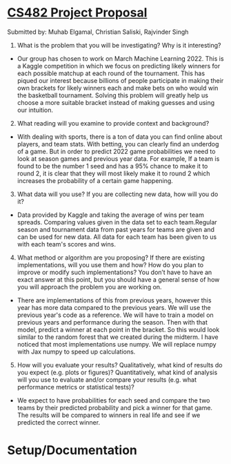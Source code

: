 # [CS482 Project Proposal](https://www.kaggle.com/competitions/mens-march-mania-2022/overview/description)
Submitted by: Muhab Elgamal, Christian Saliski, Rajvinder Singh

1. What is the problem that you will be investigating? Why is it interesting?

  -  Our group has chosen to work on March Machine Learning 2022. This is a Kaggle competition in which we focus on predicting likely winners for each possible matchup at each round of the tournament. This has piqued our interest because billions of people participate in making their own brackets for likely winners each and make bets on who would win the basketball tournament. Solving this problem will greatly help us choose a more suitable bracket instead of making guesses and using our intuition.

2. What reading will you examine to provide context and background?
  
  -  With dealing with sports, there is a ton of data you can find online about players, and team stats. With betting, you can clearly find an underdog of a game. But in order to predict 2022 game probabilities we need to look at season games and previous year data. For example, If a team is found to be the number 1 seed and has a 95% chance to make it to round 2, it is clear that they will most likely make it to round 2 which increases the probability of a certain game happening.
 
3. What data will you use? If you are collecting new data, how will you do it?

  -  Data provided by Kaggle and taking the average of wins per team spreads. Comparing values given in the data set to each team.Regular season and tournament  data from past years for teams are given and can be used for new data. All data for each team has been given to us with each team's scores and wins.

4. What method or algorithm are you proposing? If there are existing implementations, will you use them and how? How do you plan to improve or modify such implementations? You don’t have to have an exact answer at this point, but you should have a general sense of how you will approach the problem you are working on.

  -  There are implementations of this from previous years, however this year has more data compared to the previous years. We will use the previous year's code as a reference. We will have to train a model on previous years and performance during the season. Then with that model, predict a winner at each point in the bracket. So this would look similar to the random forest that we created during the midterm. I have noticed that most implementations use numpy. We will replace numpy with Jax numpy to speed up calculations. 

5. How will you evaluate your results? Qualitatively, what kind of results do you expect (e.g. plots or figures)? Quantitatively, what kind of analysis will you use to evaluate and/or compare your results (e.g. what performance metrics or statistical tests)?

  -  We expect to have probabilities for each seed and compare the two teams by their predicted probability and pick a winner for that game. The results will be compared to winners in real life and see if we predicted the correct winner.

# Setup/Documentation 
